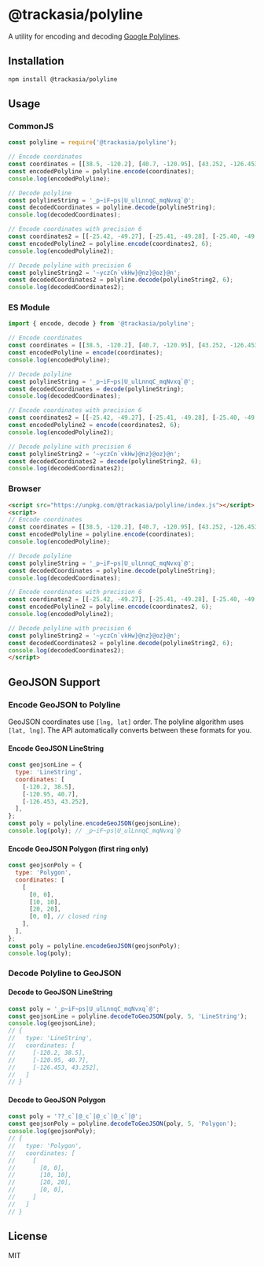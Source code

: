 # @trackasia/polyline

A utility for encoding and decoding [Google Polylines](https://developers.google.com/maps/documentation/utilities/polylinealgorithm).

## Installation

```bash
npm install @trackasia/polyline
```

## Usage

### CommonJS

```javascript
const polyline = require('@trackasia/polyline');

// Encode coordinates
const coordinates = [[38.5, -120.2], [40.7, -120.95], [43.252, -126.453]];
const encodedPolyline = polyline.encode(coordinates);
console.log(encodedPolyline);

// Decode polyline
const polylineString = '_p~iF~ps|U_ulLnnqC_mqNvxq`@';
const decodedCoordinates = polyline.decode(polylineString);
console.log(decodedCoordinates);

// Encode coordinates with precision 6
const coordinates2 = [[-25.42, -49.27], [-25.41, -49.28], [-25.40, -49.29]];
const encodedPolyline2 = polyline.encode(coordinates2, 6);
console.log(encodedPolyline2);

// Decode polyline with precision 6
const polylineString2 = '~yczCn`vkHw}@nz}@oz}@n';
const decodedCoordinates2 = polyline.decode(polylineString2, 6);
console.log(decodedCoordinates2);
```

### ES Module

```javascript
import { encode, decode } from '@trackasia/polyline';

// Encode coordinates
const coordinates = [[38.5, -120.2], [40.7, -120.95], [43.252, -126.453]];
const encodedPolyline = encode(coordinates);
console.log(encodedPolyline);

// Decode polyline
const polylineString = '_p~iF~ps|U_ulLnnqC_mqNvxq`@';
const decodedCoordinates = decode(polylineString);
console.log(decodedCoordinates);

// Encode coordinates with precision 6
const coordinates2 = [[-25.42, -49.27], [-25.41, -49.28], [-25.40, -49.29]];
const encodedPolyline2 = encode(coordinates2, 6);
console.log(encodedPolyline2);

// Decode polyline with precision 6
const polylineString2 = '~yczCn`vkHw}@nz}@oz}@n';
const decodedCoordinates2 = decode(polylineString2, 6);
console.log(decodedCoordinates2);
```

### Browser

```html
<script src="https://unpkg.com/@trackasia/polyline/index.js"></script>
<script>
// Encode coordinates
const coordinates = [[38.5, -120.2], [40.7, -120.95], [43.252, -126.453]];
const encodedPolyline = polyline.encode(coordinates);
console.log(encodedPolyline);

// Decode polyline
const polylineString = '_p~iF~ps|U_ulLnnqC_mqNvxq`@';
const decodedCoordinates = polyline.decode(polylineString);
console.log(decodedCoordinates);

// Encode coordinates with precision 6
const coordinates2 = [[-25.42, -49.27], [-25.41, -49.28], [-25.40, -49.29]];
const encodedPolyline2 = polyline.encode(coordinates2, 6);
console.log(encodedPolyline2);

// Decode polyline with precision 6
const polylineString2 = '~yczCn`vkHw}@nz}@oz}@n';
const decodedCoordinates2 = polyline.decode(polylineString2, 6);
console.log(decodedCoordinates2);
</script>
```

## GeoJSON Support

### Encode GeoJSON to Polyline

GeoJSON coordinates use `[lng, lat]` order. The polyline algorithm uses `[lat, lng]`. The API automatically converts between these formats for you.

#### Encode GeoJSON LineString

```js
const geojsonLine = {
  type: 'LineString',
  coordinates: [
    [-120.2, 38.5],
    [-120.95, 40.7],
    [-126.453, 43.252],
  ],
};
const poly = polyline.encodeGeoJSON(geojsonLine);
console.log(poly); // _p~iF~ps|U_ulLnnqC_mqNvxq`@
```

#### Encode GeoJSON Polygon (first ring only)

```js
const geojsonPoly = {
  type: 'Polygon',
  coordinates: [
    [
      [0, 0],
      [10, 10],
      [20, 20],
      [0, 0], // closed ring
    ],
  ],
};
const poly = polyline.encodeGeoJSON(geojsonPoly);
console.log(poly);
```

### Decode Polyline to GeoJSON

#### Decode to GeoJSON LineString

```js
const poly = '_p~iF~ps|U_ulLnnqC_mqNvxq`@';
const geojsonLine = polyline.decodeToGeoJSON(poly, 5, 'LineString');
console.log(geojsonLine);
// {
//   type: 'LineString',
//   coordinates: [
//     [-120.2, 38.5],
//     [-120.95, 40.7],
//     [-126.453, 43.252],
//   ]
// }
```

#### Decode to GeoJSON Polygon

```js
const poly = '??_c`|@_c`|@_c`|@_c`|@';
const geojsonPoly = polyline.decodeToGeoJSON(poly, 5, 'Polygon');
console.log(geojsonPoly);
// {
//   type: 'Polygon',
//   coordinates: [
//     [
//       [0, 0],
//       [10, 10],
//       [20, 20],
//       [0, 0],
//     ]
//   ]
// }
```

## License

MIT
